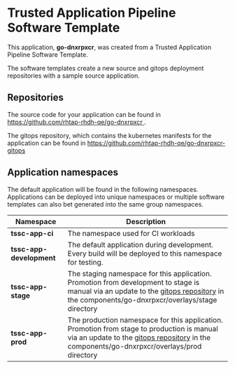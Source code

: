 # Trusted Application Pipeline Software Template

This application, **go-dnxrpxcr**, was created from a Trusted Application Pipeline Software Template.

The software templates create a new source and gitops deployment repositories with a sample source application. 

## Repositories

The source code for your application can be found in [https://github.com/rhtap-rhdh-qe/go-dnxrpxcr ](https://github.com/rhtap-rhdh-qe/go-dnxrpxcr ).
 
The gitops repository, which contains the kubernetes manifests for the application can be found in 
[https://github.com/rhtap-rhdh-qe/go-dnxrpxcr-gitops ](https://github.com/rhtap-rhdh-qe/go-dnxrpxcr-gitops ) 

## Application namespaces 

The default application will be found in the following namespaces. Applications can be deployed into unique namespaces or multiple software templates can also bet generated into the same group namespaces.  

|  Namespace   |  Description   |  
| -------- | -------- |
| **tssc-app-ci** | The namespace used for CI workloads |
| **tssc-app-development** | The default application during development. Every build will be deployed to this namespace for testing. |
| **tssc-app-stage** | The staging namespace for this application. Promotion from development to stage is manual via an update to the [gitops repository](https://github.com/rhtap-rhdh-qe/go-dnxrpxcr-gitops ) in the components/go-dnxrpxcr/overlays/stage directory |
| **tssc-app-prod** | The production namespace for this application. Promotion from stage to production is manual via an update to the [gitops repository](https://github.com/rhtap-rhdh-qe/go-dnxrpxcr-gitops ) in the components/go-dnxrpxcr/overlays/prod directory |